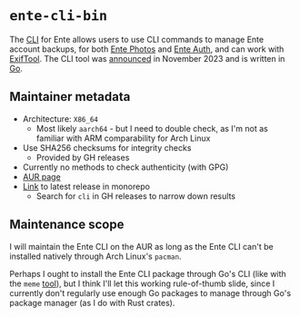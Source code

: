 # `ente-cli-bin`

The [CLI](https://github.com/ente-io/ente/tree/main/cli#readme) for Ente allows
users to use CLI commands to manage Ente account backups, for both
[Ente Photos](https://ente.io) and [Ente Auth](https://ente.io/auth), and can
work with [ExifTool](https://en.wikipedia.org/wiki/ExifTool).  The CLI tool was
[announced](https://ente.io/blog/ente-cli/) in November 2023 and is written in
[Go](https://en.wikipedia.org/wiki/Go_(programming_language)).

## Maintainer metadata
* Architecture: `X86_64`
    * Most likely `aarch64` - but I need to double check, as I'm not as familiar with ARM comparability for Arch Linux
* Use SHA256 checksums for integrity checks
    * Provided by GH releases
* Currently no methods to check authenticity (with GPG)
* [AUR page](https://aur.archlinux.org/packages/ente-cli-bin)
* [Link](https://github.com/ente-io/ente/releases?q=cli&expanded=true) to latest release in monorepo
    * Search for `cli` in GH releases to narrow down results

## Maintenance scope

I will maintain the Ente CLI on the AUR as long as the Ente CLI can't be
installed natively through Arch Linux's `pacman`.

Perhaps I ought to install the Ente CLI package through Go's CLI (like with the
`meme` [tool](https://github.com/nomad-software/meme)), but I think I'll let
this working rule-of-thumb slide, since I currently don't regularly use enough
Go packages to manage through Go's package manager (as I do with Rust crates).
